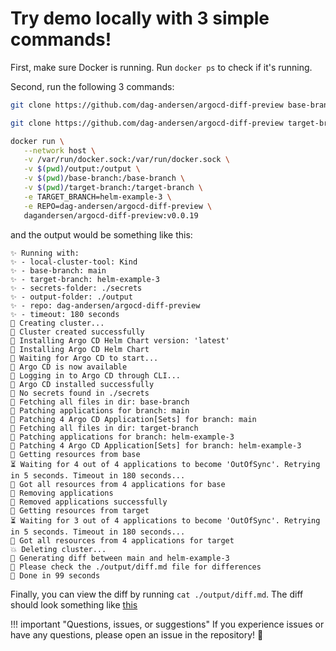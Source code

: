 # Try demo locally with 3 simple commands!

First, make sure Docker is running. Run `docker ps` to check if it's running.

Second, run the following 3 commands:

```bash
git clone https://github.com/dag-andersen/argocd-diff-preview base-branch --depth 1 -q 

git clone https://github.com/dag-andersen/argocd-diff-preview target-branch --depth 1 -q -b helm-example-3

docker run \
   --network host \
   -v /var/run/docker.sock:/var/run/docker.sock \
   -v $(pwd)/output:/output \
   -v $(pwd)/base-branch:/base-branch \
   -v $(pwd)/target-branch:/target-branch \
   -e TARGET_BRANCH=helm-example-3 \
   -e REPO=dag-andersen/argocd-diff-preview \
   dagandersen/argocd-diff-preview:v0.0.19
```

and the output would be something like this:

```
✨ Running with:
✨ - local-cluster-tool: Kind
✨ - base-branch: main
✨ - target-branch: helm-example-3
✨ - secrets-folder: ./secrets
✨ - output-folder: ./output
✨ - repo: dag-andersen/argocd-diff-preview
✨ - timeout: 180 seconds
🚀 Creating cluster...
🚀 Cluster created successfully
🦑 Installing Argo CD Helm Chart version: 'latest'
🦑 Installing Argo CD Helm Chart
🦑 Waiting for Argo CD to start...
🦑 Argo CD is now available
🦑 Logging in to Argo CD through CLI...
🦑 Argo CD installed successfully
🤷 No secrets found in ./secrets
🤖 Fetching all files in dir: base-branch
🤖 Patching applications for branch: main
🤖 Patching 4 Argo CD Application[Sets] for branch: main
🤖 Fetching all files in dir: target-branch
🤖 Patching applications for branch: helm-example-3
🤖 Patching 4 Argo CD Application[Sets] for branch: helm-example-3
🌚 Getting resources from base
⏳ Waiting for 4 out of 4 applications to become 'OutOfSync'. Retrying in 5 seconds. Timeout in 180 seconds...
🌚 Got all resources from 4 applications for base
🧼 Removing applications
🧼 Removed applications successfully
🌚 Getting resources from target
⏳ Waiting for 3 out of 4 applications to become 'OutOfSync'. Retrying in 5 seconds. Timeout in 180 seconds...
🌚 Got all resources from 4 applications for target
💥 Deleting cluster...
🔮 Generating diff between main and helm-example-3
🙏 Please check the ./output/diff.md file for differences
🎉 Done in 99 seconds
```

Finally, you can view the diff by running `cat ./output/diff.md`. The diff should look something like [this](https://github.com/dag-andersen/argocd-diff-preview/pull/16)

!!! important "Questions, issues, or suggestions"
    If you experience issues or have any questions, please open an issue in the repository! 🚀